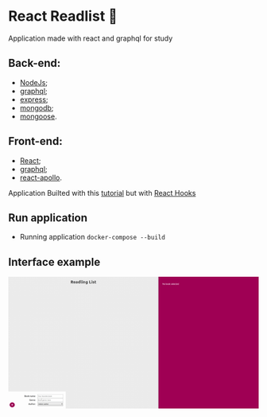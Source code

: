 # React Readlist :notebook_with_decorative_cover:

Application made with react and graphql for study

## Back-end:
- [NodeJs](https://nodejs.org/en/);
- [graphql](https://graphql.org/);
- [express](https://expressjs.com/pt-br/);
- [mongodb](https://www.mongodb.com/);
- [mongoose](https://mongoosejs.com/).

## Front-end:
- [React](https://pt-br.reactjs.org/);
- [graphql](https://graphql.org/);
- [react-apollo](https://www.apollographql.com/docs/react/).

Application Builted with this [tutorial](https://www.youtube.com/watch?v=Y0lDGjwRYKw&list=PL4cUxeGkcC9iK6Qhn-QLcXCXPQUov1U7f) but with [React Hooks](https://pt-br.reactjs.org/docs/hooks-intro.html)

## Run application
- Running application `docker-compose --build`

 ## Interface example
<p align="center">
    <img src="./images/layout-example.gif"/>
</p>

